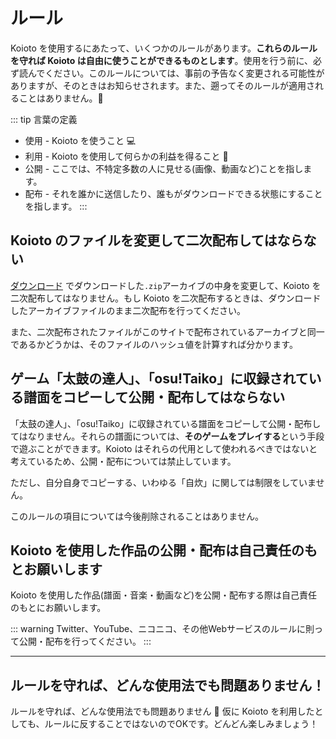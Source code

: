 # ルール

Koioto を使用するにあたって、いくつかのルールがあります。**これらのルールを守れば Koioto は自由に使うことができるものとします**。使用を行う前に、必ず読んでください。このルールについては、事前の予告なく変更される可能性がありますが、そのときはお知らせされます。また、遡ってそのルールが適用されることはありません。:tada:

::: tip 言葉の定義
- 使用 - Koioto を使うこと :computer:
- 利用 - Koioto を使用して何らかの利益を得ること :money_mouth_face:
- 公開 - ここでは、不特定多数の人に見せる(画像、動画など)ことを指します。
- 配布 - それを誰かに送信したり、誰もがダウンロードできる状態にすることを指します。
:::

## Koioto のファイルを変更して二次配布してはならない

[ダウンロード](/download/) でダウンロードした``.zip``アーカイブの中身を変更して、Koioto を二次配布してはなりません。もし Koioto を二次配布するときは、ダウンロードしたアーカイブファイルのまま二次配布を行ってください。

また、二次配布されたファイルがこのサイトで配布されているアーカイブと同一であるかどうかは、そのファイルのハッシュ値を計算すれば分かります。

## ゲーム「太鼓の達人」、「osu!Taiko」に収録されている譜面をコピーして公開・配布してはならない

「太鼓の達人」、「osu!Taiko」に収録されている譜面をコピーして公開・配布してはなりません。それらの譜面については、**そのゲームをプレイする**という手段で遊ぶことができます。Koioto はそれらの代用として使われるべきではないと考えているため、公開・配布については禁止しています。

ただし、自分自身でコピーする、いわゆる「自炊」に関しては制限をしていません。

このルールの項目については今後削除されることはありません。

## Koioto を使用した作品の公開・配布は自己責任のもとお願いします

Koioto を使用した作品(譜面・音楽・動画など)を公開・配布する際は自己責任のもとにお願いします。

::: warning
Twitter、YouTube、ニコニコ、その他Webサービスのルールに則って公開・配布を行ってください。
:::

----

## ルールを守れば、どんな使用法でも問題ありません！

ルールを守れば、どんな使用法でも問題ありません :tada: 仮に Koioto を利用したとしても、ルールに反することではないのでOKです。どんどん楽しみましょう！